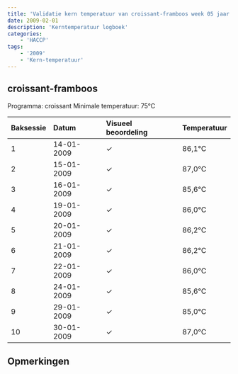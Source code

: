 ```yaml
---
title: 'Validatie kern temperatuur van croissant-framboos week 05 jaar 2009'
date: 2009-02-01
description: 'Kerntemperatuur logboek'
categories:
    - 'HACCP'
tags:
    - '2009'
    - 'Kern-temperatuur'
---
```


## croissant-framboos

Programma: croissant
Minimale temperatuur: 75°C

| Baksessie | Datum | Visueel beoordeling | Temperatuur |
|:---|:---|:---|:---|
| 1 | 14-01-2009 | &check; | 86,1°C |
| 2 | 15-01-2009 | &check; | 87,0°C |
| 3 | 16-01-2009 | &check; | 85,6°C |
| 4 | 19-01-2009 | &check; | 86,0°C |
| 5 | 20-01-2009 | &check; | 86,2°C |
| 6 | 21-01-2009 | &check; | 86,2°C |
| 7 | 22-01-2009 | &check; | 86,0°C |
| 8 | 24-01-2009 | &check; | 85,6°C |
| 9 | 29-01-2009 | &check; | 85,0°C |
| 10 | 30-01-2009 | &check; | 87,0°C |

## Opmerkingen


